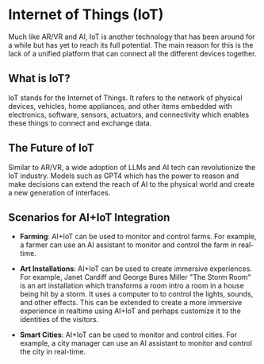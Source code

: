 # Internet of Things (IoT)

Much like AR/VR and AI, IoT is another technology that has been around for a while but has yet to reach its full potential. The main reason for this is the lack of a unified platform that can connect all the different devices together.

## What is IoT?

IoT stands for the Internet of Things. It refers to the network of physical devices, vehicles, home appliances, and other items embedded with electronics, software, sensors, actuators, and connectivity which enables these things to connect and exchange data.

## The Future of IoT

Similar to AR/VR, a wide adoption of LLMs and AI tech can revolutionize the IoT industry. Models such as GPT4 which has the power to reason and make decisions can extend the reach of AI to the physical world and create a new generation of interfaces.

## Scenarios for AI+IoT Integration

- **Farming**: AI+IoT can be used to monitor and control farms. For example, a farmer can use an AI assistant to monitor and control the farm in real-time.

- **Art Installations**: AI+IoT can be used to create immersive experiences. For example, Janet Cardiff and George Bures Miller "The Storm Room" is an art installation which transforms a room intro a room in a house being hit by a storm. It uses a computer to to control the lights, sounds, and other effects. This can be extended to create a more immersive experience in realtime using AI+IoT and perhaps customize it to the identities of the visitors.

- **Smart Cities**: AI+IoT can be used to monitor and control cities. For example, a city manager can use an AI assistant to monitor and control the city in real-time.

